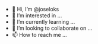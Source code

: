 - 👋 Hi, I’m @joseloks
- 👀 I’m interested in ...
- 🌱 I’m currently learning ...
- 💞️ I’m looking to collaborate on ...
- 📫 How to reach me ...

<!---
joseloks/joseloks is a ✨ special ✨ repository because its `README.md` (this file) appears on your GitHub profile.
You can click the Preview link to take a look at your changes.
--->
